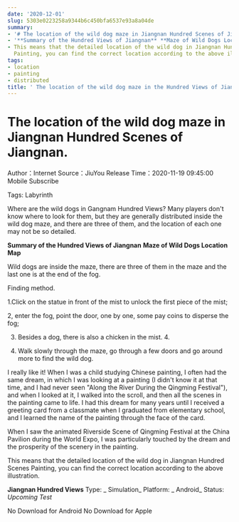 ```yaml
---
date: '2020-12-01'
slug: 5303e0223258a9344b6c450bfa6537e93a8a04de
summary:
- '# The location of the wild dog maze in Jiangnan Hundred Scenes of Jiangnan.'
- '**Summary of the Hundred Views of Jiangnan** **Maze of Wild Dogs Location Map**'
- This means that the detailed location of the wild dog in Jiangnan Hundred Scenes
  Painting, you can find the correct location according to the above illustration.
tags:
- location
- painting
- distributed
title: ' The location of the wild dog maze in the Hundred Views of Jiangnan '
---
```


 # The location of the wild dog maze in Jiangnan Hundred Scenes of Jiangnan.

Author：Internet Source：JiuYou Release Time：2020-11-19 09:45:00 Mobile Subscribe

Tags: Labyrinth

Where are the wild dogs in Gangnam Hundred Views? Many players don't know where to look for them, but they are generally distributed inside the wild dog maze, and there are three of them, and the location of each one may not be so detailed.

**Summary of the Hundred Views of Jiangnan** **Maze of Wild Dogs Location Map**

Wild dogs are inside the maze, there are three of them in the maze and the last one is at the end of the fog.

Finding method.

1.Click on the statue in front of the mist to unlock the first piece of the mist;

2, enter the fog, point the door, one by one, some pay coins to disperse the fog;

3. Besides a dog, there is also a chicken in the mist. 4.

4. Walk slowly through the maze, go through a few doors and go around more to find the wild dog.

I really like it! When I was a child studying Chinese painting, I often had the same dream, in which I was looking at a painting (I didn't know it at that time, and I had never seen "Along the River During the Qingming Festival"), and when I looked at it, I walked into the scroll, and then all the scenes in the painting came to life. I had this dream for many years until I received a greeting card from a classmate when I graduated from elementary school, and I learned the name of the painting through the face of the card.

When I saw the animated Riverside Scene of Qingming Festival at the China Pavilion during the World Expo, I was particularly touched by the dream and the prosperity of the scenery in the painting.

This means that the detailed location of the wild dog in Jiangnan Hundred Scenes Painting, you can find the correct location according to the above illustration.

**Jiangnan Hundred Views** Type: _ Simulation_ Platform: _ Android_ Status: _Upcoming Test_

No Download for Android No Download for Apple

 
        